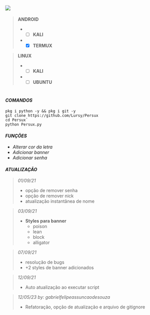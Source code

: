 # [<img src='https://i.ibb.co/ZTQY1M5/sketch1631563183064.png' />](https://www.youtube.com/channel/UCwmkiKIZHL1wscYHfIINZKw)

> **ANDROID**
> - - [ ] **KALI**
> - - [x] **TERMUX**  

> **LINUX**
> - - [ ] **KALI**
> - - [ ] **UBUNTU**
#

#### *COMANDOS*  
```
pkg i python -y && pkg i git -y
git clone https://github.com/Lursy/Persux
cd Persux`
python Persux.py
``` 

#### *FUNÇÕES*  
 - *Alterar cor da letra*
 - *Adicionar banner*
 - *Adicionar senha*  

#### *ATUALIZAÇÃO*  
> *01/09/21*
> - opção de remover senha
> - opção de remover nick
> - atualização instantânea de nome  

> *03/09/21*  
> - **Styles para banner**
>   - poison  
>   - lean  
>   - block  
>   - alligator  

> *07/09/21*
> - resolução de bugs
> - +2 styles de banner adicionados  

> *12/09/21*
> - Auto atualização ao executar script


> *12/05/23 by: gabrielfelipeassuncaodesouza*  
> - Refatoração, opção de atualização e arquivo de gitignore
